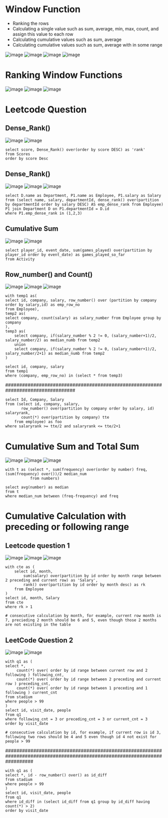 # Window Function

* Ranking the rows
* Calculating a single value such as sum, average, min, max, count, and assign this value to each row
* Calculating cumulative values such as sum, average
* Calculating cumulative values such as sum, average with in some range


![image](https://user-images.githubusercontent.com/60442877/214994878-6a118c70-e503-4da2-840f-0fe802313aff.png)
![image](https://user-images.githubusercontent.com/60442877/214994989-7a38b4d6-d808-4624-85ff-e97ed0a6cc80.png)
![image](https://user-images.githubusercontent.com/60442877/214995016-e16c5a51-ee14-46ad-a0bf-4c2cddeedc54.png)
![image](https://user-images.githubusercontent.com/60442877/214995078-be024c66-a810-416a-9e87-b324cb7e3d16.png)

# Ranking Window Functions

![image](https://user-images.githubusercontent.com/60442877/214995144-b3e01168-d38f-4b23-a5b4-526461fbf582.png)
![image](https://user-images.githubusercontent.com/60442877/214995179-a94ee988-126c-4beb-a956-7d856bf953f1.png)
![image](https://user-images.githubusercontent.com/60442877/214995208-5f0793b7-ffed-4b1f-8b98-e1236e5ed1b7.png)

# Leetcode Question

## Dense_Rank() 
![image](https://user-images.githubusercontent.com/60442877/213212657-15b5f8ff-a627-489e-ad29-a4721de35f8f.png)
![image](https://user-images.githubusercontent.com/60442877/213212698-979839c8-cba4-4c95-94e7-6bcadda1513f.png)

    select score, Dense_Rank() over(order by score DESC) as 'rank'
    from Scores
    order by score Desc

## Dense_Rank() 
![image](https://user-images.githubusercontent.com/60442877/213300902-54be024a-019c-4076-869b-a9ae7c4ac4d4.png)
![image](https://user-images.githubusercontent.com/60442877/213300952-67dd5f19-6742-4cd2-b1aa-7989c2650a30.png)
![image](https://user-images.githubusercontent.com/60442877/213300992-3d1bbf75-ec6d-4520-9585-0c873dc3015e.png)

    select D.name as Department, P1.name as Employee, P1.salary as Salary
    from (select name, salary, departmentId, dense_rank() over(partition by departmentId order by salary DESC) AS emp_dense_rank from Employee) P1 join Department D on P1.departmentId = D.id
    where P1.emp_dense_rank in (1,2,3)

## Cumulative Sum
![image](https://user-images.githubusercontent.com/60442877/213603725-272fbce1-2166-4910-bb6e-90e735bcd498.png)
![image](https://user-images.githubusercontent.com/60442877/213603742-a7cc6735-b543-4a90-a611-fa38ab9792e6.png)

    select player_id, event_date, sum(games_played) over(partition by player_id order by event_date) as games_played_so_far
    from Activity

## Row_number() and Count()
![image](https://user-images.githubusercontent.com/60442877/213952664-f475bf6c-c16b-4959-8ee1-2b143009ab0a.png)
![image](https://user-images.githubusercontent.com/60442877/213952684-26eb223d-6616-423a-8c8b-61ed2304f855.png)
![image](https://user-images.githubusercontent.com/60442877/213952730-0f1ed531-17fa-4fd7-9173-a23ef5dcb23d.png)

    with temp1 as(
    select id, company, salary, row_number() over (partition by company order by salary,id) as emp_row_no
    from Employee),
    temp2 as(
    select company, count(salary) as salary_number from Employee group by company
    ),
    temp3 as(
        select company, if(salary_number % 2 != 0, (salary_number+1)/2, salary_number/2) as median_numb from temp2
        union
        select company, if(salary_number % 2 != 0, (salary_number+1)/2, salary_number/2+1) as median_numb from temp2
    )
    
    select id, company, salary
    from temp1
    where (company, emp_row_no) in (select * from temp3)

#################################################################################

    select Id, Company, Salary
    from (select id, company, salary, 
           row_number() over(partition by company order by salary, id) salaryrank, 
           count(*) over(partition by company) tte 
        from employee) as foo
    where salaryrank >= tte/2 and salaryrank <= tte/2+1

# Cumulative Sum and Total Sum

![image](https://user-images.githubusercontent.com/60442877/214458582-d64ece44-a014-433f-b7f3-5c1af28d6358.png)
![image](https://user-images.githubusercontent.com/60442877/214458591-ca227946-8a7d-4165-9598-e250d4e0567c.png)
![image](https://user-images.githubusercontent.com/60442877/214458533-f4c090f2-13bb-43b7-ad30-1452546326cd.png)

    with t as (select *, sum(frequency) over(order by number) freq, (sum(frequency) over())/2 median_num
               from numbers)

    select avg(number) as median
    from t
    where median_num between (freq-frequency) and freq


# Cumulative Calculation with preceding or following range

## Leetcode question 1

![image](https://user-images.githubusercontent.com/60442877/215009197-b7511934-14e9-4e7e-b075-db86dfaa8bf9.png)
![image](https://user-images.githubusercontent.com/60442877/215009252-ae6d1f04-ca6c-49e7-a2a5-c440e25d9a5c.png)
![image](https://user-images.githubusercontent.com/60442877/215009262-299006e1-9705-405c-ba13-e5ccaa0b9806.png)

    with cte as (
        select id, month, 
            sum(salary) over(partition by id order by month range between 2 preceding and current row) as 'Salary',
            rank() over(partition by id order by month desc) as rk
        from Employee
    )
    select id, month, Salary
    from cte 
    where rk > 1
    
    # consecutive calculation by month, for example, current row month is 7, precieding 2 month should be 6 and 5, even though those 2 months are not existing in the table
    
## LeetCode Question 2

![image](https://user-images.githubusercontent.com/60442877/217099861-0f186a35-b55c-4646-b81a-99245af5a044.png)
![image](https://user-images.githubusercontent.com/60442877/217099879-5995f479-e792-4d30-bbdc-2ba6c35c1bfe.png)

    with q1 as (
    select *, 
         count(*) over( order by id range between current row and 2 following ) following_cnt,
         count(*) over( order by id range between 2 preceding and current row ) preceding_cnt,
         count(*) over( order by id range between 1 preceding and 1 following ) current_cnt
    from stadium
    where people > 99
    )
    select id, visit_date, people
    from q1
    where following_cnt = 3 or preceding_cnt = 3 or current_cnt = 3
    order by visit_date
    
    # consecutive calculation by id, for example, if current row is id 3, following two rows should be 4 and 5 even though id 4 not exist for people > 99
    
##########################################################################################################################

    with q1 as (
    select *, id - row_number() over() as id_diff
    from stadium
    where people > 99
    )
    select id, visit_date, people
    from q1
    where id_diff in (select id_diff from q1 group by id_diff having count(*) > 2)
    order by visit_date

